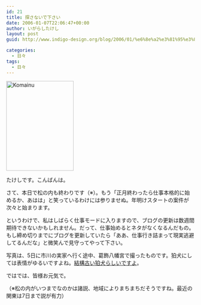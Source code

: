 ```yaml
---
id: 21
title: 探さないで下さい
date: 2006-01-07T22:06:47+00:00
author: いがらしたけし
layout: post
guid: http://www.indigo-design.org/blog/2006/01/%e6%8e%a2%e3%81%95%e3%81%aa%e3%81%84%e3%81%a7%e4%b8%8b%e3%81%95%e3%81%84/

categories:
  - 日々
tags:
  - 日々
---
```

[<img src="http://static.flickr.com/37/83339173_aa5f6c3ed3_m.jpg" width="180" height="240" alt="Komainu" border="0" />](http://www.flickr.com/photos/takeshi81/83339173/ "Photo Sharing")
  
たけしです。こんばんは。
  
さて、本日で松の内も終わりです（※）。もう「正月終わったら仕事本格的に始めるか、あはは」と笑っているわけには参りませぬ。年明けスタートの案件が次々と始まります。
  
というわけで、私はしばらく仕事モードに入りますので、ブログの更新は数週間期待できないかもしれません。だって、仕事始めるとネタがなくなるんだもの。もし締め切りまでにブログを更新していたら「ああ、仕事行き詰まって現実逃避してるんだな」と微笑んで見守ってやって下さい。
  
写真は、5日に市川の実家へ行く途中、葛飾八幡宮で撮ったものです。狛犬にしては表情がゆるいですよね。<a href="http://komainu.dip.jp/20001126.html" target="_blank" class="broken_link">結構古い狛犬らしいですよ</a>。
  
ではでは、皆様お元気で。
  
（※松の内がいつまでなのかは諸説、地域によりまちまちだそうですね。最近の関東は7日まで説が有力）

